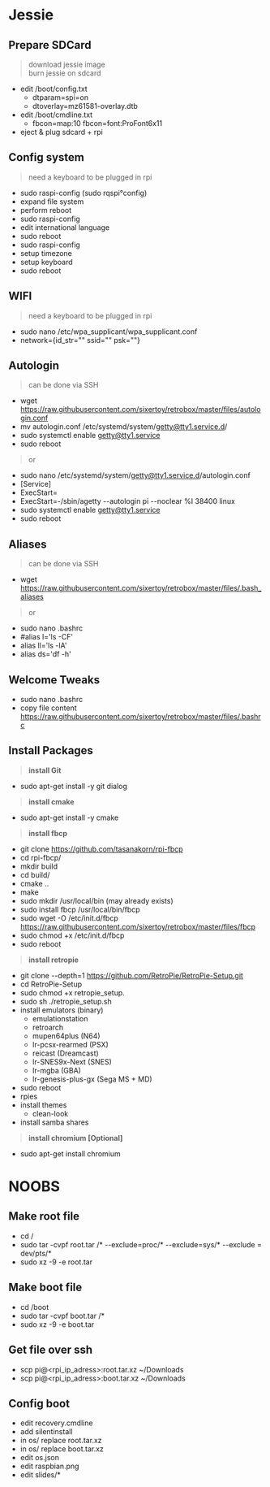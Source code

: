 # Jessie

## Prepare SDCard

> download jessie image<br>
> burn jessie on sdcard<br>

- edit /boot/config.txt
  - dtparam=spi=on
  - dtoverlay=mz61581-overlay.dtb
- edit /boot/cmdline.txt
  - fbcon=map:10 fbcon=font:ProFont6x11
- eject & plug sdcard + rpi

## Config system

> need a keyboard to be plugged in rpi

- sudo raspi-config (sudo rqspi°config)
- expand file system
- perform reboot
- sudo raspi-config
- edit international language
- sudo reboot
- sudo raspi-config
- setup timezone
- setup keyboard
- sudo reboot

## WIFI

> need a keyboard to be plugged in rpi

- sudo nano /etc/wpa_supplicant/wpa_supplicant.conf
- network={id_str="" ssid="" psk=""}

## Autologin

> can be done via SSH

- wget https://raw.githubusercontent.com/sixertoy/retrobox/master/files/autologin.conf
- mv autologin.conf /etc/systemd/system/getty@tty1.service.d/
- sudo systemctl enable getty@tty1.service
- sudo reboot

> or

- sudo nano /etc/systemd/system/getty@tty1.service.d/autologin.conf
- [Service]
- ExecStart=
- ExecStart=-/sbin/agetty --autologin pi --noclear %I 38400 linux
- sudo systemctl enable getty@tty1.service
- sudo reboot

## Aliases

> can be done via SSH

- wget https://raw.githubusercontent.com/sixertoy/retrobox/master/files/.bash_aliases

> or

- sudo nano .bashrc
- #alias l='ls -CF'
- alias ll='ls -lA'
- alias ds='df -h'

## Welcome Tweaks

- sudo nano .bashrc
- copy file content https://raw.githubusercontent.com/sixertoy/retrobox/master/files/.bashrc

## Install Packages

> **install Git**

- sudo apt-get install -y git dialog

> **install cmake**

- sudo apt-get install -y cmake

> **install fbcp**

- git clone https://github.com/tasanakorn/rpi-fbcp
- cd rpi-fbcp/
- mkdir build
- cd build/
- cmake ..
- make
- sudo mkdir /usr/local/bin (may already exists)
- sudo install fbcp /usr/local/bin/fbcp
- sudo wget -O /etc/init.d/fbcp https://raw.githubusercontent.com/sixertoy/retrobox/master/files/fbcp
- sudo chmod +x /etc/init.d/fbcp
- sudo reboot

> **install retropie**

- git clone --depth=1 https://github.com/RetroPie/RetroPie-Setup.git
- cd RetroPie-Setup
- sudo chmod +x retropie_setup.
- sudo sh ./retropie_setup.sh
- install emulators (binary)
  - emulationstation
  - retroarch
  - mupen64plus (N64)
  - lr-pcsx-rearmed (PSX)
  - reicast (Dreamcast)
  - lr-SNES9x-Next (SNES)
  - lr-mgba (GBA)
  - lr-genesis-plus-gx (Sega MS + MD)
- sudo reboot
- rpies
- install themes
  - clean-look
- install samba shares

> **install chromium [Optional]**

- sudo apt-get install chromium

# NOOBS

## Make root file 

- cd /
- sudo tar -cvpf root.tar /* --exclude=proc/* --exclude=sys/* --exclude = dev/pts/*
- sudo xz  -9  -e  root.tar

## Make boot file 

- cd /boot
- sudo tar -cvpf boot.tar /*
- sudo xz  -9  -e  boot.tar

## Get file over ssh

- scp pi@<rpi_ip_adress>:root.tar.xz ~/Downloads
- scp pi@<rpi_ip_adress>:boot.tar.xz ~/Downloads

## Config boot

- edit recovery.cmdline
- add silentinstall
- in os/ replace root.tar.xz
- in os/ replace boot.tar.xz
- edit os.json
- edit raspbian.png
- edit slides/*
